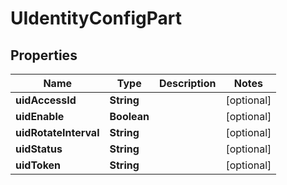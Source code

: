 

# UIdentityConfigPart

## Properties

Name | Type | Description | Notes
------------ | ------------- | ------------- | -------------
**uidAccessId** | **String** |  |  [optional]
**uidEnable** | **Boolean** |  |  [optional]
**uidRotateInterval** | **String** |  |  [optional]
**uidStatus** | **String** |  |  [optional]
**uidToken** | **String** |  |  [optional]



